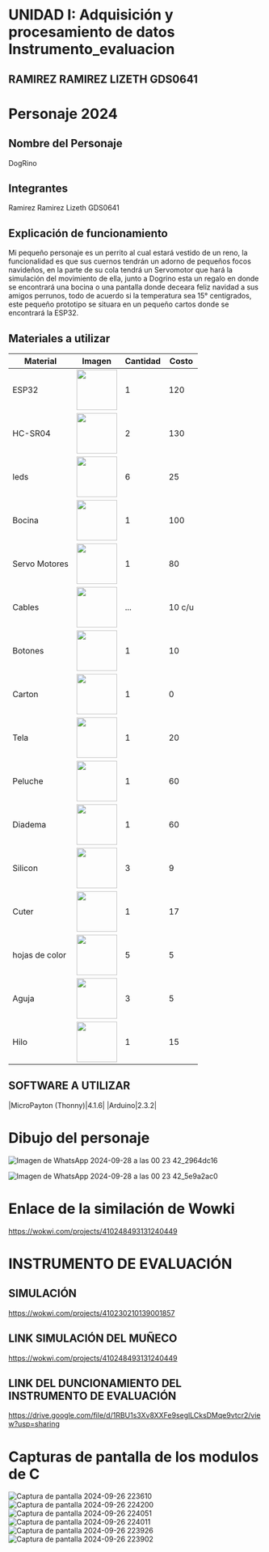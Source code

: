 # UNIDAD I: Adquisición y procesamiento de datos Instrumento_evaluacion
## RAMIREZ RAMIREZ LIZETH GDS0641

# Personaje 2024
## Nombre del Personaje 
DogRino
## Integrantes
Ramirez Ramirez Lizeth GDS0641
## Explicación de funcionamiento
Mi pequeño personaje es un perrito al cual estará vestido de un reno, la funcionalidad es que sus cuernos tendrán un adorno de pequeños focos navideños, en la parte de su cola tendrá un Servomotor que hará la simulación del movimiento de ella, junto a Dogrino esta un regalo en donde se encontrará una bocina o una pantalla donde deceara feliz navidad a sus amigos perrunos, todo de acuerdo si la temperatura sea 15° centigrados, este pequeño prototipo se situara en un pequeño cartos donde se encontrará la ESP32.
## Materiales a utilizar 
|   Material   |  Imagen   | Cantidad  | Costo   |
|--------------|-----------|-----------|---------|
|ESP32|<img src="https://github.com/user-attachments/assets/97a45b02-f2ca-4481-92d3-7b4eb516beb2" width="80"/>|1|120|
|HC-SR04|<img src="https://github.com/user-attachments/assets/98c407d4-c5bc-43de-9661-78c0df17a5dd" width="80"/>|2|130|
|leds|<img src="https://m.media-amazon.com/images/I/71I8VqX8aYL.jpg" width="80">|6|25|
|Bocina|<img src="https://w7.pngwing.com/pngs/224/971/png-transparent-ultrasound-ultrasonic-transducer-arduino-subwoofer-sensor-ultrasonic-electronics-speaker-electronic-device.png" width="80">|1|100|
|Servo Motores|<img src="https://encrypted-tbn0.gstatic.com/images?q=tbn:ANd9GcTYF5n1kx-_7jA2VjVHBaZ41YbtJ-kRoWxSWdgW1LXoQ64SJfUO489XdKgZKo-n-dSAT5I&usqp=CAU" width="80">|1|80|
|Cables|<img src="https://vayuyaan-media.s3.ap-south-1.amazonaws.com/wp-content/uploads/2021/10/29064008/20-cm-40-pin-dupont-cable-male-male-male-female-female-female-cable-combo-Vayuyaan-2.jpg" width="80">|...|10 c/u|
|Botones|<img src="https://www.prometec.net/wp-content/uploads/2014/09/Img_5_1.png" width="80">|1|10|
|Carton|<img src="https://m.media-amazon.com/images/I/61Fwr6MU17L._AC_UF894,1000_QL80_.jpg" width="80">|1|0|
|Tela|<img src="https://i.etsystatic.com/7175486/r/il/ee352b/2308768302/il_570xN.2308768302_cf0g.jpg" width="80">|1|20|
|Peluche|<img src="https://www.elmundodesofia.mx/cdn/shop/products/IMG_2224.jpg?v=1577488373" width="80">|1|60|
|Diadema|<img src="https://i.pinimg.com/736x/c7/03/73/c70373d9b1f3477989930e633b2ebd09.jpg" width="80">|1|60|
|Silicon|<img src="https://ofimart.mx/wp-content/uploads/2021/10/SILICON-LIQUIDO-250ML.webp" width="80">|3|9|
|Cuter|<img src="https://casafuji.mx/wp-content/uploads/2020/06/XCOLSPC1-Cutter-Economico-2-scaled.jpg" width="80">|1|17|
|hojas de color|<img src="https://casapapeleramonroy.com/wp-content/uploads/2023/04/401-0-1644438463.jpg" width="80">|5|5|
|Aguja|<img src="https://cdn11.bigcommerce.com/s-79zue6d3ed/images/stencil/1280w/products/29418/153499/IMP0000012__78245.1686055817.jpg?c=1" width="80">|3|5|
|Hilo|<img src="https://www.modatelas.com.mx/media/catalog/product/cache/e725c9b5b5e11c455a5388d44f2e456f/5/0/5055005016.jpg)" width="80">|1|15|



## SOFTWARE A UTILIZAR 
|MicroPayton (Thonny)|4.1.6|
|Arduino|2.3.2|
# Dibujo del personaje

![Imagen de WhatsApp 2024-09-28 a las 00 23 42_2964dc16](https://github.com/user-attachments/assets/a40a51c3-82a1-442a-8bc2-a42f06debd89)


![Imagen de WhatsApp 2024-09-28 a las 00 23 42_5e9a2ac0](https://github.com/user-attachments/assets/0de2ad13-4ab3-4834-bf5c-abf9a482ba35)




# Enlace de la similación de Wowki
https://wokwi.com/projects/410248493131240449

# INSTRUMENTO DE EVALUACIÓN

## SIMULACIÓN 
https://wokwi.com/projects/410230210139001857

## LINK SIMULACIÓN DEL MUÑECO
https://wokwi.com/projects/410248493131240449

## LINK DEL DUNCIONAMIENTO DEL INSTRUMENTO DE EVALUACIÓN 

https://drive.google.com/file/d/1RBU1s3Xv8XXFe9seglLCksDMqe9vtcr2/view?usp=sharing

# Capturas de pantalla de los modulos de C
![Captura de pantalla 2024-09-26 223610](https://github.com/user-attachments/assets/a6870cc1-9775-40ce-8196-85a3548fb732)
![Captura de pantalla 2024-09-26 224200](https://github.com/user-attachments/assets/cc93d7e4-6001-4263-8e4a-28a87ff4f602)
![Captura de pantalla 2024-09-26 224051](https://github.com/user-attachments/assets/0dce6770-5766-4b93-aa6e-b2bc61450635)
![Captura de pantalla 2024-09-26 224011](https://github.com/user-attachments/assets/4f9bccb3-f5e9-4438-9d97-73bd478bdd61)
![Captura de pantalla 2024-09-26 223926](https://github.com/user-attachments/assets/3a29c210-3b40-4a45-a505-66e87bbb40ed)
![Captura de pantalla 2024-09-26 223902](https://github.com/user-attachments/assets/c8be3dc7-8edd-4ad3-bf45-c0796d61558b)



